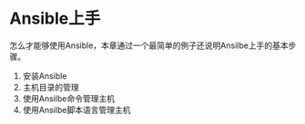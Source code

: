 # Ansible上手
怎么才能够使用Ansible，本章通过一个最简单的例子还说明Ansilbe上手的基本步骤。
1. 安装Ansible
2. 主机目录的管理
3. 使用Ansilbe命令管理主机
4. 使用Ansilbe脚本语言管理主机
